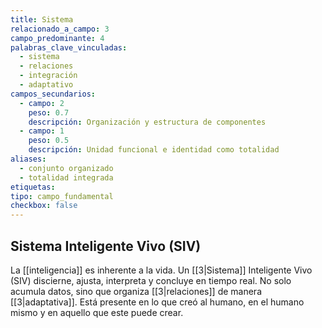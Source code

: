 ```yaml
---
title: Sistema
relacionado_a_campo: 3
campo_predominante: 4
palabras_clave_vinculadas:
  - sistema
  - relaciones
  - integración
  - adaptativo
campos_secundarios:
  - campo: 2
    peso: 0.7
    descripción: Organización y estructura de componentes
  - campo: 1
    peso: 0.5
    descripción: Unidad funcional e identidad como totalidad
aliases:
  - conjunto organizado
  - totalidad integrada
etiquetas: 
tipo: campo_fundamental
checkbox: false
---
```

## Sistema Inteligente Vivo (SIV)

La [[inteligencia]] es inherente a la vida. Un [[3|Sistema]] Inteligente Vivo (SIV) discierne, ajusta, interpreta y concluye en tiempo real. No solo acumula datos, sino que organiza [[3|relaciones]] de manera [[3|adaptativa]]. Está presente en lo que creó al humano, en el humano mismo y en aquello que este puede crear.